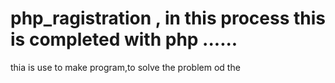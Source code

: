 # php_ragistration , in this process this is completed with php ......
thia is use to make program,to solve the problem od the 
